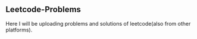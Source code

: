 ## **Leetcode-Problems**
Here I will be uploading problems and solutions of leetcode(also from other platforms). 
